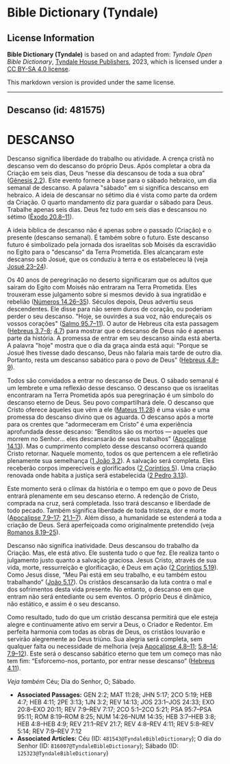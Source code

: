 # Bible Dictionary (Tyndale)

## License Information

**Bible Dictionary (Tyndale)** is based on and adapted from: _Tyndale Open Bible Dictionary_, [Tyndale House Publishers](https://tyndaleopenresources.com/), 2023, which is licensed under a [CC BY-SA 4.0 license](https://creativecommons.org/licenses/by-sa/4.0/legalcode.en).

This markdown version is provided under the same license.



--------------------------------

## Descanso (id: 481575)

DESCANSO
========

Descanso significa liberdade do trabalho ou atividade. A crença cristã no descanso vem do descanso do próprio Deus. Após completar a obra da Criação em seis dias, Deus “nesse dia descansou de toda a sua obra” ([Gênesis 2\.2](https://ref.ly/Gen2:2)). Este evento fornece a base para o sábado hebraico, um dia semanal de descanso. A palavra "sábado" em si significa descanso em hebraico. A ideia de descansar no sétimo dia é vista como parte da ordem da Criação. O quarto mandamento diz para guardar o sábado para Deus. Trabalhe apenas seis dias. Deus fez tudo em seis dias e descansou no sétimo ([Êxodo 20\.8–11](https://ref.ly/Exod20:8-Exod20:11)).

A ideia bíblica de descanso não é apenas sobre o passado (Criação) e o presente (descanso semanal). É também sobre o futuro. Este descanso futuro é simbolizado pela jornada dos israelitas sob Moisés da escravidão no Egito para o "descanso" da Terra Prometida. Eles alcançaram este descanso sob Josué, que os conduziu à terra e os estabeleceu lá (veja [Josué 23–24](https://ref.ly/Josh23:1-Josh24:33)).

Os 40 anos de peregrinação no deserto significaram que os adultos que saíram do Egito com Moisés não entraram na Terra Prometida. Eles trouxeram esse julgamento sobre si mesmos devido à sua ingratidão e rebelião ([Números 14\.26–35](https://ref.ly/Num14:26-Num14:35)). Séculos depois, Deus advertiu seus descendentes. Ele disse para não serem duros de coração, ou poderiam perder o seu descanso. "Hoje, se ouvirdes a sua voz, não endureçais os vossos corações" ([Salmo 95\.7–11](https://ref.ly/Ps95:7-Ps95:11)). O autor de Hebreus cita esta passagem ([Hebreus 3\.7–8](https://ref.ly/Heb3:7-Heb3:8); [4\.7](https://ref.ly/Heb4:7)) para mostrar que o descanso de Deus não é apenas parte da história. A promessa de entrar em seu descanso ainda está aberta. A palavra "hoje" mostra que o dia da graça ainda está aqui: "Porque se Josué lhes tivesse dado descanso, Deus não falaria mais tarde de outro dia. Portanto, resta um descanso sabático para o povo de Deus" ([Hebreus 4\.8–9](https://ref.ly/Heb4:8-Heb4:9)).

Todos são convidados a entrar no descanso de Deus. O sábado semanal é um lembrete e uma reflexão desse descanso. O descanso que os israelitas encontraram na Terra Prometida após sua peregrinação é um símbolo do descanso eterno de Deus. Seu povo compartilhará dele. O descanso que Cristo oferece àqueles que vêm a ele ([Mateus 11\.28](https://ref.ly/Matt11:28)) é uma visão e uma promessa do descanso divino que os aguarda. O descanso após a morte para os crentes que “adormeceram em Cristo” é uma experiência aprofundada desse descanso: “Benditos são os mortos — aqueles que morrem no Senhor... eles descansarão de seus trabalhos” ([Apocalipse 14\.13](https://ref.ly/Rev14:13)). Mas o cumprimento completo desse descanso ocorrerá quando Cristo retornar. Naquele momento, todos os que pertencem a ele refletirão plenamente sua semelhança ([1 João 3\.2](https://ref.ly/1John3:2)). A salvação será completa. Eles receberão corpos imperecíveis e glorificados ([2 Coríntios 5](https://ref.ly/2Cor5:1-2Cor5:21)). Uma criação renovada onde habita a justiça será estabelecida ([2 Pedro 3\.13](https://ref.ly/2Pet3:13)).

Este momento será o clímax da história e o tempo em que o povo de Deus entrará plenamente em seu descanso eterno. A redenção de Cristo, comprada na cruz, será completada. Isso trará descanso e liberdade de todo pecado. Também significa liberdade de toda tristeza, dor e morte ([Apocalipse 7\.9–17](https://ref.ly/Rev7:9-Rev7:17); [21\.1–7](https://ref.ly/Rev21:1-Rev21:7)). Além disso, a humanidade se estenderá a toda a criação de Deus. Será aperfeiçoada como originalmente pretendido (veja [Romanos 8\.19–25](https://ref.ly/Rom8:19-Rom8:25)).

Descanso não significa inatividade. Deus descansou do trabalho da Criação. Mas, ele está ativo. Ele sustenta tudo o que fez. Ele realiza tanto o julgamento justo quanto a salvação graciosa. Jesus Cristo, através de sua vida, morte, ressurreição e glorificação, é Deus em ação ([2 Coríntios 5\.19](https://ref.ly/2Cor5:19)). Como Jesus disse, “Meu Pai está em seu trabalho, e eu também estou trabalhando” ([João 5\.17](https://ref.ly/John5:17)). Os cristãos descansarão da luta contra o mal e dos sofrimentos desta vida presente. No entanto, o descanso em que entram não será entediante ou sem eventos. O próprio Deus é dinâmico, não estático, e assim é o seu descanso.

Como resultado, tudo do que um cristão descansa permitirá que ele esteja alegre e continuamente ativo em servir a Deus, o Criador e Redentor. Em perfeita harmonia com todas as obras de Deus, os cristãos louvarão e servirão alegremente ao Deus triúno. Sua alegria será completa, sem qualquer falta ou necessidade de melhoria (veja [Apocalipse 4\.8–11](https://ref.ly/Rev4:8-Rev4:11); [5\.8–14](https://ref.ly/Rev5:8-Rev5:14); [7\.9–12](https://ref.ly/Rev7:9-Rev7:12)). Este será o descanso sabático eterno que tem um começo mas não tem fim: “Esforcemo\-nos, portanto, por entrar nesse descanso” ([Hebreus 4\.11](https://ref.ly/Heb4:11)).

*Veja também* Céu; Dia do Senhor, O; Sábado.

* **Associated Passages:** GEN 2:2; MAT 11:28; JHN 5:17; 2CO 5:19; HEB 4:7; HEB 4:11; 2PE 3:13; 1JN 3:2; REV 14:13; JOS 23:1–JOS 24:33; EXO 20:8–EXO 20:11; REV 7:9–REV 7:17; 2CO 5:1–2CO 5:21; PSA 95:7–PSA 95:11; ROM 8:19–ROM 8:25; NUM 14:26–NUM 14:35; HEB 3:7–HEB 3:8; HEB 4:8–HEB 4:9; REV 21:1–REV 21:7; REV 4:8–REV 4:11; REV 5:8–REV 5:14; REV 7:9–REV 7:12
* **Associated Articles:** Céu (ID: `481543@TyndaleBibleDictionary`); O dia do Senhor (ID: `816007@TyndaleBibleDictionary`); Sábado (ID: `125323@TyndaleBibleDictionary`)

